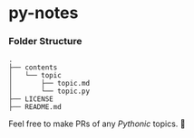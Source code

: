 # py-notes

### Folder Structure


```
.
├── contents
│   └── topic
│       ├── topic.md
│       └── topic.py
├── LICENSE
├── README.md
```

Feel free to make PRs of any _Pythonic_ topics. :snake:
